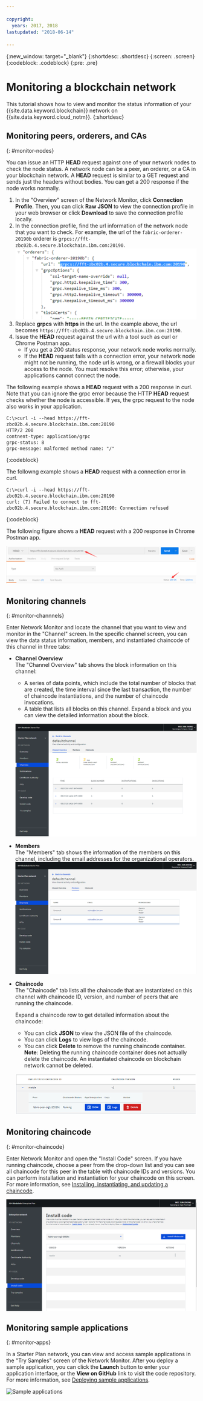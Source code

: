 ```yaml
---

copyright:
  years: 2017, 2018
lastupdated: "2018-06-14"

---
```


{:new_window: target="_blank"}
{:shortdesc: .shortdesc}
{:screen: .screen}
{:codeblock: .codeblock}
{:pre: .pre}

# Monitoring a blockchain network

This tutorial shows how to view and monitor the status information of your {{site.data.keyword.blockchain}} network on {{site.data.keyword.cloud_notm}}.
{:shortdesc}


## Monitoring peers, orderers, and CAs
{: #monitor-nodes}

You can issue an HTTP **HEAD** request against one of your network nodes to check the node status. A network node can be a peer, an orderer, or a CA in your blockchain network. A **HEAD** request is similar to a GET request and sends just the headers without bodies. You can get a 200 response if the node works normally.

1. In the "Overview" screen of the Network Monitor, click **Connection Profile**. Then, you can click **Raw JSON** to view the connection profile in your web browser or click **Download** to save the connection profile locally.
2. In the connection profile, find the url information of the network node that you want to check. For example, the url of the `fabric-orderer-20190b` orderer is `grpcs://fft-zbc02b.4.secure.blockchain.ibm.com:20190`.  
    ![Orderer url example](../images/orderer_url.png "Orderer url example")
3. Replace **grpcs** with **https** in the url. In the example above, the url becomes `https://fft-zbc02b.4.secure.blockchain.ibm.com:20190`.
4. Issue the **HEAD** request against the url with a tool such as curl or Chrome Postman app.
    - If you get a 200 status response, your network node works normally.
    - If the **HEAD** request fails with a connection error, your network node might not be running, the node url is wrong, or a firewall blocks your access to the node.  You must resolve this error; otherwise, your applications cannot connect the node.

The following example shows a **HEAD** request with a 200 response in curl. Note that you can ignore the grpc error because the HTTP **HEAD** request checks whether the node is accessible. If yes, the grpc request to the node also works in your application.

```
C:\>curl -i --head https://fft-zbc02b.4.secure.blockchain.ibm.com:20190
HTTP/2 200
contnent-type: application/grpc
grpc-status: 8
grpc-message: malformed method name: "/"
```
{:codeblock}

The followng example shows a **HEAD** request with a connection error in curl.

```
C:\>curl -i --head https://fft-zbc02b.4.secure.blockchain.ibm.com:20190
curl: (7) Failed to connect to fft-zbc02b.4.secure.blockchain.ibm.com:20190: Connection refused
```
{:codeblock}

The following figure shows a **HEAD** request with a 200 response in Chrome Postman app.  

![HEAD request Postman example](../images/orderer_head_postman.png "HEAD request Postman example")


## Monitoring channels
{: #monitor-channnels}

Enter Network Monitor and locate the channel that you want to view and monitor in the "Channel" screen.  In the specific channel screen, you can view the data status information, members, and instantiated chaincode of this channel in three tabs:

* **Channel Overview**  
  The "Channel Overview" tab shows the block information on this channel:
    * A series of data points, which include the total number of blocks that are created, the time interval since the last transaction, the number of chaincode instantiations, and the number of chaincode invocations.
    * A table that lists all blocks on this channel.  Expand a block and you can view the detailed information about the block.  

  ![Channel overview](../images/channel_overview_detail.png "Channel overview")  

* **Members**  
  The "Members" tab shows the information of the members on this channel, including the email addresses for the organizational operators.
  ![Channel members](../images/channel_members.png "Channel members")  

* **Chaincode**  
  The "Chaincode" tab lists all the chaincode that are instantiated on this channel with chaincode ID, version, and number of peers that are running the chaincode.   

  Expand a chaincode row to get detailed information about the chaincode:  
    * You can click **JSON** to view the JSON file of the chaincode.
    * You can click **Logs** to view logs of the chaincode.
    * You can click **Delete** to remove the running chaincode container.
    **Note**: Deleting the running chaincode container does not actually delete the chaincode. An instantiated chaincode on blockchain network cannot be deleted.

  ![Channel chaincode](../images/channel_chaincode.png "Channel chaincode")


## Monitoring chaincode
{: #monitor-chaincode}

Enter Network Monitor and open the "Install Code" screen. If you have running chaincode, choose a peer from the drop-down list and you can see all chaincode for this peer in the table with chaincode IDs and versions.  You can perform installation and instantiation for your chaincode on this screen.  For more information, see [Installing, instantiating, and updating a chaincode](install_instantiate_chaincode.html).

  ![Chaincode](../images/chaincode_install_overview.png "Chaincode")


## Monitoring sample applications
{: #monitor-apps}

In a Starter Plan network, you can view and access sample applications in the "Try Samples" screen of the Network Monitor.  After you deploy a sample application, you can click the **Launch** button to enter your application interface, or the **View on GitHub** link to visit the code repository.  For more information, see [Deploying sample applications](prebuilt_samples.html).

  ![Sample applications](../images/sampleappflow0.png "Sample applications")
